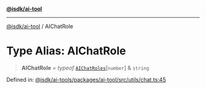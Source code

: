 [**@isdk/ai-tool**](../README.md)

***

[@isdk/ai-tool](../globals.md) / AIChatRole

# Type Alias: AIChatRole

> **AIChatRole** = *typeof* [`AIChatRoles`](../variables/AIChatRoles.md)\[`number`\] & `string`

Defined in: [@isdk/ai-tools/packages/ai-tool/src/utils/chat.ts:45](https://github.com/isdk/ai-tool.js/blob/e883e341c67e937e7d3a3e95e8bc56844896f5a3/src/utils/chat.ts#L45)
